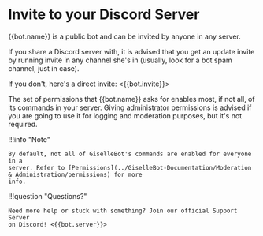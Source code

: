 Invite to your Discord Server
=============================

{{bot.name}} is a public bot and can be invited by anyone in any server.

If you share a Discord server with, it is advised that you get an
update invite by running invite in any channel she's in (usually, look
for a bot spam channel, just in case).

If you don't, here's a direct invite: <{{bot.invite}}>

The set of permissions that {{bot.name}} asks for enables most, if not
all, of its commands in your server. Giving administrator permissions
is advised if you are going to use it for logging and moderation 
purposes, but it's not required.

!!!info "Note"

    By default, not all of GiselleBot's commands are enabled for everyone in a
    server. Refer to [Permissions](../GiselleBot-Documentation/Moderation & Administration/permissions) for more
    info.


!!!question "Questions?"

    Need more help or stuck with something? Join our official Support Server
    on Discord! <{{bot.server}}>

